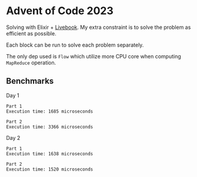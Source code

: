 # Advent of Code 2023

Solving with Elixir + [Livebook](https://livebook.dev/). My extra constraint is to solve the problem as efficient as possible.

Each block can be run to solve each problem separately.

The only dep used is `Flow` which utilize more CPU core when computing `MapReduce` operation.

## Benchmarks

Day 1

```
Part 1
Execution time: 1685 microseconds

Part 2
Execution time: 3366 microseconds
```

Day 2

```
Part 1
Execution time: 1638 microseconds

Part 2
Execution time: 1520 microseconds
```
